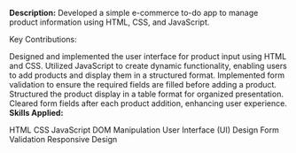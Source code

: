 **Description:**
Developed a simple e-commerce to-do app to manage product information using HTML, CSS, and JavaScript.

Key Contributions:

Designed and implemented the user interface for product input using HTML and CSS.
Utilized JavaScript to create dynamic functionality, enabling users to add products and display them in a structured format.
Implemented form validation to ensure the required fields are filled before adding a product.
Structured the product display in a table format for organized presentation.
Cleared form fields after each product addition, enhancing user experience.
**Skills Applied:**

HTML
CSS
JavaScript
DOM Manipulation
User Interface (UI) Design
Form Validation
Responsive Design

